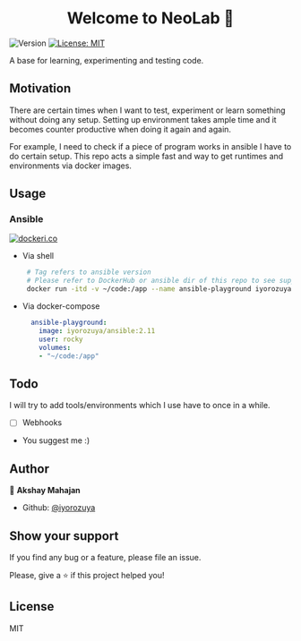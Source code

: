 <h1 align="center">Welcome to NeoLab 👋</h1>
<p>
  <img alt="Version" src="https://img.shields.io/badge/version-0.9.0-blue.svg?cacheSeconds=2592000" />
  <a href="#" target="_blank">
    <img alt="License: MIT" src="https://img.shields.io/badge/License-MIT-yellow.svg" />
  </a>
</p>

A base for learning, experimenting and testing code.

## Motivation
There are certain times when I want to test, experiment or learn something without doing any setup. 
Setting up environment takes ample time and it becomes counter productive when doing it again and again.

For example, I need to check if a piece of program works in ansible I have to do certain setup. This repo acts a simple fast and way to get runtimes and environments via docker images.

## Usage

### Ansible

  [![dockeri.co](https://dockeri.co/image/iyorozuya/ansible)](https://hub.docker.com/r/iyorozuya/ansible)

  * Via shell
     ```sh
      # Tag refers to ansible version
      # Please refer to DockerHub or ansible dir of this repo to see supported versions
      docker run -itd -v ~/code:/app --name ansible-playground iyorozuya/ansible:2.11 # ansible v2.11
     ```
  * Via docker-compose
      ```yaml
        ansible-playground:
          image: iyorozuya/ansible:2.11
          user: rocky
          volumes:
          - "~/code:/app"
      ```
      
## Todo
I will try to add tools/environments which I use have to once in a while. 

- [ ] Webhooks
- You suggest me :)

## Author

👤 **Akshay Mahajan**

* Github: [@iyorozuya](https://github.com/iyorozuya)

## Show your support
If you find any bug or a feature, please file an issue.

Please, give a ⭐️ if this project helped you!

## License
MIT